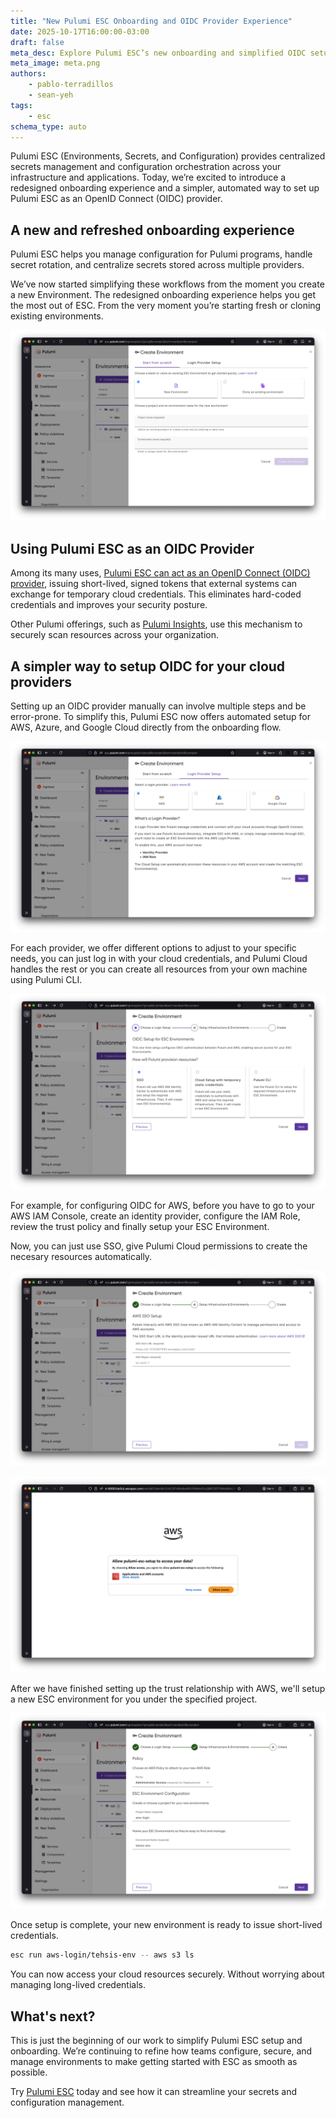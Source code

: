 ```yaml
---
title: "New Pulumi ESC Onboarding and OIDC Provider Experience"
date: 2025-10-17T16:00:00-03:00
draft: false
meta_desc: Explore Pulumi ESC’s new onboarding and simplified OIDC setup for AWS, Azure & GCP. Securely manage environments with ease.
meta_image: meta.png
authors:
    - pablo-terradillos
    - sean-yeh
tags:
    - esc
schema_type: auto
---
```


Pulumi ESC (Environments, Secrets, and Configuration) provides centralized secrets management and configuration orchestration across your infrastructure and applications. Today, we’re excited to introduce a redesigned onboarding experience and a simpler, automated way to set up Pulumi ESC as an OpenID Connect (OIDC) provider.

<!--more-->

## A new and refreshed onboarding experience

Pulumi ESC helps you manage configuration for Pulumi programs, handle secret rotation, and centralize secrets stored across multiple providers.

We’ve now started simplifying these workflows from the moment you create a new Environment. The redesigned onboarding experience helps you get the most out of ESC. From the very moment you’re starting fresh or cloning existing environments.

![The new Pulumi ESC onboarding experience provides a stylish look](./esc-onboarding-1.png)

## Using Pulumi ESC as an OIDC Provider

Among its many uses, [Pulumi ESC can act as an OpenID Connect (OIDC) provider](/docs/esc/environments/configuring-oidc/), issuing short-lived, signed tokens that external systems can exchange for temporary cloud credentials. This eliminates hard-coded credentials and improves your security posture.

Other Pulumi offerings, such as [Pulumi Insights](/product/pulumi-insights/), use this mechanism to securely scan resources across your organization.

## A simpler way to setup OIDC for your cloud providers

Setting up an OIDC provider manually can involve multiple steps and be error-prone. To simplify this, Pulumi ESC now offers automated setup for AWS, Azure, and Google Cloud directly from the onboarding flow.

![The new Onboarding experience offers a Login Provider Setup for the most popular cloud providers](./esc-onboarding-2.png)

For each provider, we offer different options to adjust to your specific needs, you can just log in with your cloud credentials, and Pulumi Cloud handles the rest or you can create all resources from your own machine using Pulumi CLI.

![You can setup OIDC Providers via multiple options such as giving pulumi permissions through SSO or via executing a program on your local cli.](./esc-onboarding-3.png)

For example, for configuring OIDC for AWS, before you have to go to your AWS IAM Console, create an identity provider, configure the IAM Role, review the trust policy and finally setup your ESC Environment.

Now, you can just use SSO, give Pulumi Cloud permissions to create the necesary resources automatically.

![To setup AWS via SSO you need to provide the SSO start URL and SSO region](./esc-onboarding-4.png)

![AWS will prompt you for permissions to pulumi to create the necessary resources](./esc-onboarding-5.png)

After we have finished setting up the trust relationship with AWS, we'll setup a new ESC environment for you under the specified project.

![A new environment will be created under the project and name you specify](./esc-onboarding-6.png)

Once setup is complete, your new environment is ready to issue short-lived credentials.

```bash
esc run aws-login/tehsis-env -- aws s3 ls
```

You can now access your cloud resources securely. Without worrying about managing long-lived credentials.

## What's next?

This is just the beginning of our work to simplify Pulumi ESC setup and onboarding. We’re continuing to refine how teams configure, secure, and manage environments to make getting started with ESC as smooth as possible.

Try [Pulumi ESC](/docs/esc/environments/) today and see how it can streamline your secrets and configuration management.

